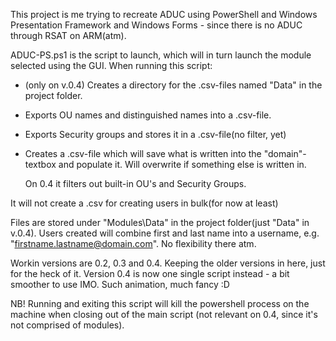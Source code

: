 This project is me trying to recreate ADUC using PowerShell and Windows Presentation Framework and Windows Forms - since there is no ADUC through RSAT on ARM(atm).

ADUC-PS.ps1 is the script to launch, which will in turn launch the module selected using the GUI. When running this script:

  - (only on v.0.4) Creates a directory for the .csv-files named "Data" in the project folder.
  - Exports OU names and distinguished names into a .csv-file.
  - Exports Security groups and stores it in a .csv-file(no filter, yet)
  - Creates a .csv-file which will save what is written into the "domain"-textbox and populate it. Will overwrite if something else is written in.

    On 0.4 it filters out built-in OU's and Security Groups.

It will not create a .csv for creating users in bulk(for now at least)

Files are stored under "Modules\Data" in the project folder(just "Data" in v.0.4). 
Users created will combine first and last name into a username, e.g. "firstname.lastname@domain.com". No flexibility there atm.

Workin versions are 0.2, 0.3 and 0.4. Keeping the older versions in here, just for the heck of it.
Version 0.4 is now one single script instead - a bit smoother to use IMO. Such animation, much fancy :D

NB! Running and exiting this script will kill the powershell process on the machine when closing out of the main script (not relevant on 0.4, since it's not comprised of modules).
